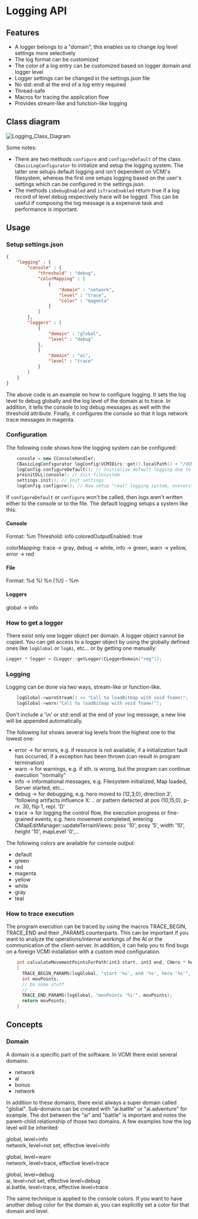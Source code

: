 # Logging API

## Features

- A logger belongs to a "domain", this enables us to change log level settings more selectively
- The log format can be customized
- The color of a log entry can be customized based on logger domain and logger level
- Logger settings can be changed in the settings.json file
- No std::endl at the end of a log entry required
- Thread-safe
- Macros for tracing the application flow
- Provides stream-like and function-like logging

## Class diagram

![Logging_Class_Diagram](https://github.com/IvanSavenko/vcmi/assets/1576820/31c9b14e-a055-4b07-87fe-00da43430a2b)

Some notes:

- There are two methods `configure` and `configureDefault` of the class `CBasicLogConfigurator` to initialize and setup the logging system. The latter one setups default logging and isn't dependent on VCMI's filesystem, whereas the first one setups logging based on the user's settings which can be configured in the settings.json.
- The methods `isDebugEnabled` and `isTraceEnabled` return true if a log record of level debug respectively trace will be logged. This can be useful if composing the log message is a expensive task and performance is important.

## Usage

### Setup settings.json

```json
{
    "logging" : {
        "console" : {
            "threshold" : "debug",
            "colorMapping" : [
                {
                    "domain" : "network",
                    "level" : "trace",
                    "color" : "magenta"
                }
            ]
        },
        "loggers" : [
            {
                "domain" : "global",
                "level" : "debug"
            },
            {
                "domain" : "ai",
                "level" : "trace"
            }
        ]
    }
}
```

The above code is an example on how to configure logging. It sets the log level to debug globally and the log level of the domain ai to trace. In addition, it tells the console to log debug messages as well with the threshold attribute. Finally, it configures the console so that it logs network trace messages in magenta.

### Configuration

The following code shows how the logging system can be configured:

```cpp
    console = new CConsoleHandler;
    CBasicLogConfigurator logConfig(VCMIDirs::get().localPath() + "/VCMI_Server_log.txt", console);
    logConfig.configureDefault(); // Initialize default logging due to that the filesystem and settings are not available
    preinitDLL(console); // Init filesystem
    settings.init(); // Init settings
    logConfig.configure(); // Now setup "real" logging system, overwrites default settings
```

If `configureDefault` or `configure` won't be called, then logs aren't written either to the console or to the file. The default logging setups a system like this:

#### Console

Format: %m
Threshold: info
coloredOutputEnabled: true

colorMapping: trace -\> gray, debug -\> white, info -\> green, warn -\> yellow, error -\> red

#### File

Format: %d %l %n \[%t\] - %m

#### Loggers

global -\> info

### How to get a logger

There exist only one logger object per domain. A logger object cannot be copied. You can get access to a logger object by using the globally defined ones like `logGlobal` or `logAi`, etc... or by getting one manually:

```cpp
Logger * logger = CLogger::getLogger(CLoggerDomain("rmg"));
```

### Logging

Logging can be done via two ways, stream-like or function-like.

```cpp
    logGlobal->warnStream() << "Call to loadBitmap with void fname!";
    logGlobal->warn("Call to loadBitmap with void fname!");
```

Don't include a '\n' or std::endl at the end of your log message, a new line will be appended automatically.

The following list shows several log levels from the highest one to the lowest one:

- error -\> for errors, e.g. if resource is not available, if a initialization fault has occurred, if a exception has been thrown (can result in program termination)
- warn -\> for warnings, e.g. if sth. is wrong, but the program can continue execution "normally"
- info -\> informational messages, e.g. Filesystem initialized, Map loaded, Server started, etc...
- debug -\> for debugging, e.g. hero moved to (12,3,0), direction 3', 'following artifacts influence X: .. or pattern detected at pos (10,15,0), p-nr. 30, flip 1, repl. 'D'
- trace -\> for logging the control flow, the execution progress or fine-grained events, e.g. hero movement completed, entering CMapEditManager::updateTerrainViews: posx '10', posy '5', width '10', height '10', mapLevel '0',...

The following colors are available for console output:

- default
- green
- red
- magenta
- yellow
- white
- gray
- teal

### How to trace execution

The program execution can be traced by using the macros TRACE_BEGIN, TRACE_END and their \_PARAMS counterparts. This can be important if you want to analyze the operations/internal workings of the AI or the communication of the client-server. In addition, it can help you to find bugs on a foreign VCMI installation with a custom mod configuration.

```cpp
    int calculateMovementPointsForPath(int3 start, int3 end, CHero * hero) // This is just an example, the function is fictive
    {
      TRACE_BEGIN_PARAMS(logGlobal, "start '%s', end '%s', hero '%s'", start.toString() % end.toString() % hero.getName()); // toString is fictive as well and returns a string representation of the int3 pos, ....
      int movPoints;
      // Do some stuff
      // ...
      TRACE_END_PARAMS(logGlobal, "movPoints '%i'", movPoints);
      return movPoints;
    }
```

## Concepts

### Domain

A domain is a specific part of the software. In VCMI there exist several domains:

- network
- ai
- bonus
- network

In addition to these domains, there exist always a super domain called "global". Sub-domains can be created with "ai.battle" or "ai.adventure" for example. The dot between the "ai" and "battle" is important and notes the parent-child relationship of those two domains. A few examples how the log level will be inherited:

global, level=info  
network, level=not set, effective level=info

global, level=warn  
network, level=trace, effective level=trace

global, level=debug  
ai, level=not set, effective level=debug  
ai.battle, level=trace, effective level=trace

The same technique is applied to the console colors. If you want to have another debug color for the domain ai, you can explicitly set a color for that domain and level.
